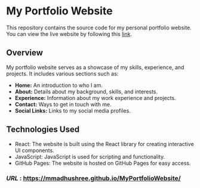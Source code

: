# My Portfolio Website

This repository contains the source code for my personal portfolio website. You can view the live website by following this [link](https://mmadhushree.github.io/MyPortfolioWebsite/).

## Overview

My portfolio website serves as a showcase of my skills, experience, and projects. It includes various sections such as:

- **Home:** An introduction to who I am.
- **About:** Details about my background, skills, and interests.
- **Experience:** Information about my work experience and projects.
- **Contact:** Ways to get in touch with me.
- **Social Links:** Links to my social media profiles.

## Technologies Used

- React: The website is built using the React library for creating interactive UI components.
- JavaScript: JavaScript is used for scripting and functionality.
- GitHub Pages: The website is hosted on GitHub Pages for easy access.

### *URL* : https://mmadhushree.github.io/MyPortfolioWebsite/
